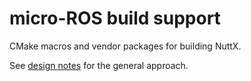 # micro-ROS build support

 CMake macros and vendor packages for building NuttX.

 See [design notes](documentation/design.md) for the general approach.